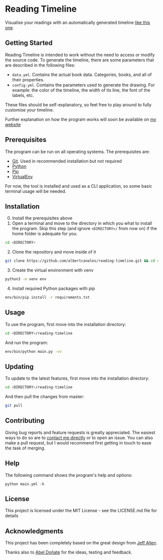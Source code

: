 # Reading Timeline

Visualise your readings with an automatically generated timeline [like this one](timeline.svg).

## Getting Started

Reading Timeline is intended to work without the need to access or modify the source code. To generate the timeline, there are some parameters that are described in the following files:

- `data.yml`. Contains the actual book data. Categories, books, and all of their properties.
- `config.yml`. Contains the parameters used to generate the drawing. For example: the color of the timeline, the width of its line, the font of the labels, etc.

These files should be self-explanatory, so feel free to play around to fully  customise your timeline.

Further explanation on how the program works will soon be available on [my website](https://albertcanales.com)

## Prerequisites

The program can be run on all operating systems. The prerequisites are:

- [Git](https://git-scm.com/book/en/v2/Getting-Started-Installing-Git). Used in recommended installation but not required
- [Python](https://wiki.python.org/moin/BeginnersGuide/Download)
- [Pip](https://pip.pypa.io/en/stable/installation/)
- [VirtualEnv](https://packaging.python.org/en/latest/guides/installing-using-pip-and-virtual-environments/#installing-virtualenv)

For now, the tool is installed and used as a CLI application, so some basic terminal usage will be needed.

## Installation

0. Install the prerequisites above
1. Open a terminal and move to the directory in which you what to install the program. Skip this step (and ignore `<DIRECTORY>/` from now on) if the home folder is adequate for you.
``` sh
cd <DIRECTORY>
```
2. Clone the repository and move inside of it
``` sh
git clone https://github.com/albertcanales/reading-timeline.git && cd reading-timeline
```
3. Create the virtual environment with venv
``` sh
python3 -m venv env
```
4. Install required Python packages with pip
``` sh
env/bin/pip install -r requirements.txt
```

## Usage

To use the program, first move into the installation directory:
``` sh
cd <DIRECTORY>/reading-timeline
```

And run the program:
``` sh
env/bin/python main.py -vv
```

## Updating

To update to the latest features, first move into the installation directory:
``` sh
cd <DIRECTORY>/reading-timeline
```

And then pull the changes from master:
``` sh
git pull
```

## Contributing

Giving bug reports and feature requests is greatly appreciated. The easiest ways to do so are to [contact me directly](mailto:albertcanalesros@gmail.com) or to open an issue. You can also make a pull request, but I would recommend first getting in touch to ease the task of merging.

## Help

The following command shows the program's help and options:

	python main.yml -h

## License

This project is licensed under the MIT License - see the LICENSE.md file for details

## Acknowledgments

This project has been completely based on the great design from [
Jeff Allen](https://jamaps.github.io).

Thanks also to [Abel Doñate](https://abeldonate.com) for the ideas, testing and feedback.
